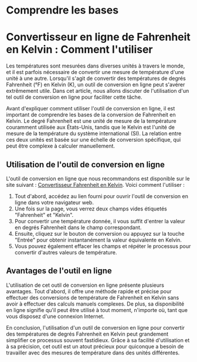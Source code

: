 Comprendre les bases
====================

Convertisseur en ligne de Fahrenheit en Kelvin : Comment l'utiliser
===================================================================

Les températures sont mesurées dans diverses unités à travers le monde, et il est parfois nécessaire de convertir une mesure de température d'une unité à une autre. Lorsqu'il s'agit de convertir des températures de degrés Fahrenheit (°F) en Kelvin (K), un outil de conversion en ligne peut s'avérer extrêmement utile. Dans cet article, nous allons discuter de l'utilisation d'un tel outil de conversion en ligne pour faciliter cette tâche.

Avant d'expliquer comment utiliser l'outil de conversion en ligne, il est important de comprendre les bases de la conversion de Fahrenheit en Kelvin. Le degré Fahrenheit est une unité de mesure de la température couramment utilisée aux États-Unis, tandis que le Kelvin est l'unité de mesure de la température du système international (SI). La relation entre ces deux unités est basée sur une échelle de conversion spécifique, qui peut être complexe à calculer manuellement.

Utilisation de l'outil de conversion en ligne
---------------------------------------------

L'outil de conversion en ligne que nous recommandons est disponible sur le site suivant : [Convertisseur Fahrenheit en Kelvin](https://www.onlinecalculatorsfree.com/fr/convert/fahrenheit-to-kelvin.html). Voici comment l'utiliser :

1. Tout d'abord, accédez au lien fourni pour ouvrir l'outil de conversion en ligne dans votre navigateur web.
2. Une fois sur la page, vous verrez deux champs vides étiquetés "Fahrenheit" et "Kelvin".
3. Pour convertir une température donnée, il vous suffit d'entrer la valeur en degrés Fahrenheit dans le champ correspondant.
4. Ensuite, cliquez sur le bouton de conversion ou appuyez sur la touche "Entrée" pour obtenir instantanément la valeur équivalente en Kelvin.
5. Vous pouvez également effacer les champs et répéter le processus pour convertir d'autres valeurs de température.

Avantages de l'outil en ligne
-----------------------------

L'utilisation de cet outil de conversion en ligne présente plusieurs avantages. Tout d'abord, il offre une méthode rapide et précise pour effectuer des conversions de température de Fahrenheit en Kelvin sans avoir à effectuer des calculs manuels complexes. De plus, sa disponibilité en ligne signifie qu'il peut être utilisé à tout moment, n'importe où, tant que vous disposez d'une connexion Internet.

En conclusion, l'utilisation d'un outil de conversion en ligne pour convertir des températures de degrés Fahrenheit en Kelvin peut grandement simplifier ce processus souvent fastidieux. Grâce à sa facilité d'utilisation et à sa précision, cet outil est un atout précieux pour quiconque a besoin de travailler avec des mesures de température dans des unités différentes.